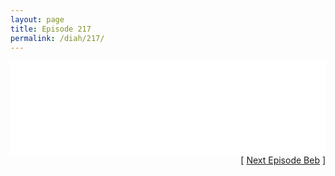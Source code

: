```yaml
---
layout: page
title: Episode 217
permalink: /diah/217/
---
```


<iframe allowfullscreen="true" frameborder="0" style="width:100%;" marginheight="0" marginwidth="0" mozallowfullscreen="true" scrolling="NO" src="//gdriveplayer.us/embed2.php?link=vmyjt%252BHTGxM98k5sp1fOmAYh370j3El6b9V45JavgLRJlg2msJI9a%252FZZ5TQglTCJRd%252FxEJ%252FnFrCQEz%252B%252FR%252B%252B4VwJe86V1KJv1vVt0KZP4bt%252BzjwXas6vkqEQdhyam6xs%252B4iMZ4y%252BDf0kG8SkmBMRYvhlcTFq7mzH042FXGQ5g509O8zR2hPRk8ArFc1Va9F74VyGP8nD3rzmhxHS1ttY6XN&amp;no_adult=yes" webkitallowfullscreen="true"></iframe>

<div align="right">[ <a href="/diah/218/">Next Episode Beb</a> ]</div>

